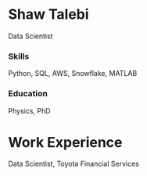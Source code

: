 # Shaw Talebi
Data Scientist

### Skills
Python, SQL, AWS, Snowflake, MATLAB

### Education
Physics, PhD

# Work Experience
Data Scientist, Toyota Financial Services
